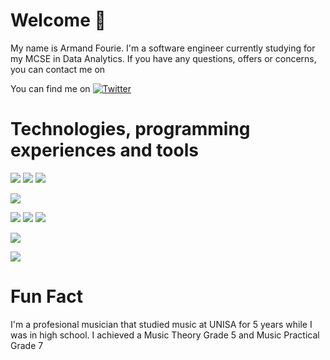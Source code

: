 # Welcome 👋
My name is Armand Fourie. I'm a software engineer currently studying for my MCSE in Data Analytics. If you have any questions, offers or concerns, you can contact me on 
<!--
**AxesAlpha/AxesAlpha** is a ✨ _special_ ✨ repository because its `README.md` (this file) appears on your GitHub profile.

Here are some ideas to get you started:

- 🔭 I’m currently working on ...
- 🌱 I’m currently learning ...
- 👯 I’m looking to collaborate on ...
- 🤔 I’m looking for help with ...
- 💬 Ask me about ...
- 📫 How to reach me: ...
- 😄 Pronouns: ...
- ⚡ Fun fact: ...
-->

<!-- Links to your social media accounts -->
You can find me on [![Twitter][1.2]][1]

[1.2]: http://i.imgur.com/wWzX9uB.png

# Technologies, programming experiences and tools
<!-- Coding Experiences-->
![](https://img.shields.io/badge/Code-C%23-blue) 
![](https://img.shields.io/badge/Code-JavaScript-lightgrey)
![](https://img.shields.io/badge/Code-HTML-red)
<!-- Libraries -->
![](https://img.shields.io/badge/Code-JQuery-orange)
<!-- Frameworks -->
![](https://img.shields.io/badge/Framework-MVC-yellow)
![](https://img.shields.io/badge/Framework-.Net-yellowgreen)
![](https://img.shields.io/badge/Framework-.NetCore-green)
<!-- Platfrom -->
![](https://img.shields.io/badge/Platform-UWP-brightgreen)
<!-- Operating Systems -->
![](https://img.shields.io/badge/OS-Windows-blue)

[1]: https://twitter.com/AxesAlpha
(Still Working On Profile When I have Time off)
# Fun Fact
I'm a profesional musician that studied music at UNISA for 5 years while I was in high school. I achieved a Music Theory Grade 5 and Music Practical Grade 7
